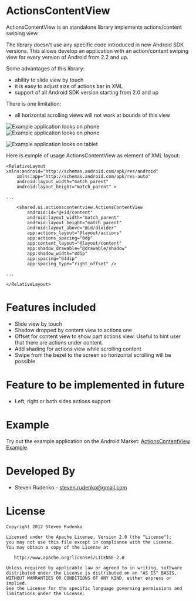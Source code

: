 ActionsContentView
===================

ActionsContentView is an standalone library implements actions/content swiping view.

The library doesn't use any specific code introduced in new Android SDK versions. This allows develop an application with an action/content swiping view for every version of Android from 2.2 and up.

Some advantages of this library:

* ability to slide view by touch
* it is easy to adjust size of actions bar in XML
* support of all Android SDK version starting from 2.0 and up

There is one limitation:

* all horizontal scrolling views will not work at bounds of this view


![Example application looks on phone][1]![Example application looks on phone][2]

![Example application looks on tablet][3]

Here is exmple of usage ActionsContentView as element of XML layout:

    <RelativeLayout xmlns:android="http://schemas.android.com/apk/res/android"
        xmlns:app="http://schemas.android.com/apk/res-auto"
        android:layout_width="match_parent"
        android:layout_height="match_parent" >
    
    ...
    
        <shared.ui.actionscontentview.ActionsContentView
            android:id="@+id/content"
            android:layout_width="match_parent"
            android:layout_height="match_parent"
            android:layout_above="@id/divider"
            app:actions_layout="@layout/actions"
            app:actions_spacing="0dp"
            app:content_layout="@layout/content"
            app:shadow_drawable="@drawable/shadow"
            app:shadow_width="8dip"
            app:spacing="64dip"
            app:spacing_type="right_offset" />
    
    ...
    
    </RelativeLayout>

Features included
============
* Slide view by touch
* Shadow dropped by content view to actions one
* Offset for content view to show part actions view. Useful to hint user that there are actions under content.
* Add shading for actions view while scrolling content
* Swipe from the bezel to the screen so horizontal scrolling will be possible

Feature to be implemented in future
============
* Left, right or both sides actions support

Example
============
Try out the example application on the Android Market: [ActionsContentView Example][4].

Developed By
============

* Steven Rudenko - <steven.rudenko@gmail.com>



License
=======

    Copyright 2012 Steven Rudenko

    Licensed under the Apache License, Version 2.0 (the "License");
    you may not use this file except in compliance with the License.
    You may obtain a copy of the License at

       http://www.apache.org/licenses/LICENSE-2.0

    Unless required by applicable law or agreed to in writing, software
    distributed under the License is distributed on an "AS IS" BASIS,
    WITHOUT WARRANTIES OR CONDITIONS OF ANY KIND, either express or implied.
    See the License for the specific language governing permissions and
    limitations under the License.




 [1]: http://lh3.ggpht.com/LSmwlk83O_BZciUXNmqgEWcBKzCKK17YCS-Gmv2_VnPnMYbpK4NVSuaaCWD45R8-dW3g
 [2]: http://lh6.ggpht.com/oybOlHn0z9uFMj58s-gRiwICQydFhB5lFGY9cx0qCAQNDm19E8EM2iWyfMTzkTPBKuMY
 [3]: http://lh4.ggpht.com/gjSc5WXfxL2hZqq6Rno0Byx3nHEf7-n4G8ceDV3BC0e4wm2RpFxC7I8VMPgSA9fvKyw
 [4]: http://play.google.com/store/apps/details?id=sample.actionscontentview

